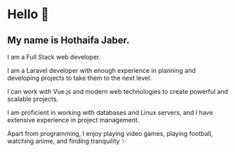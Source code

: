 # Hello 👋

## My name is Hothaifa Jaber.

I am a Full Stack web developer.

I am a Laravel developer with enough experience in planning and developing projects to take them to the next level.

I can work with Vue.js and modern web technologies to create powerful and scalable projects.

I am proficient in working with databases and Linux servers, and I have extensive experience in project management.

Apart from programming, I enjoy playing video games, playing football, watching anime, and finding tranquility ✨
